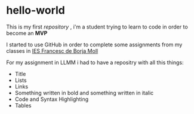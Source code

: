 # hello-world
This is my first *repository*
, i'm a student trying to learn to code in order to become an **MVP**

I started to use GitHub in order to complete some assignments from my classes in [IES Francesc de Borja Moll](http://www.iesfbmoll.org/)

For my assignment in LLMM i had to have a repositry with all this things:
  - Title
  - Lists
  - Links
  - Something written in bold and something written in italic
  - Code and Syntax Highlighting
  - Tables
